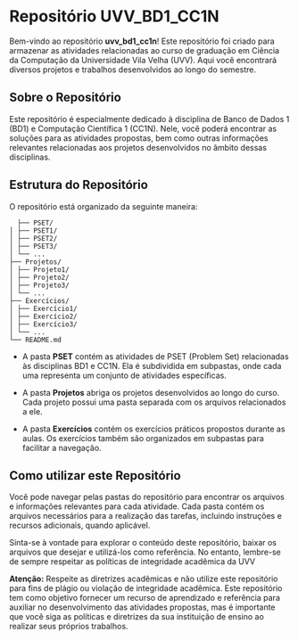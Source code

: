 # Repositório UVV_BD1_CC1N

Bem-vindo ao repositório **uvv_bd1_cc1n**! Este repositório foi criado para armazenar as atividades relacionadas ao curso de graduação em Ciência da Computação da Universidade Vila Velha (UVV). Aqui você encontrará diversos projetos e trabalhos desenvolvidos ao longo do semestre.

## Sobre o Repositório

Este repositório é especialmente dedicado à disciplina de Banco de Dados 1 (BD1) e Computação Científica 1 (CC1N). Nele, você poderá encontrar as soluções para as atividades propostas, bem como outras informações relevantes relacionadas aos projetos desenvolvidos no âmbito dessas disciplinas.

## Estrutura do Repositório

O repositório está organizado da seguinte maneira:

```
  ├── PSET/
│ ├── PSET1/
│ ├── PSET2/
│ ├── PSET3/
│ └── ...
├── Projetos/
│ ├── Projeto1/
│ ├── Projeto2/
│ ├── Projeto3/
│ └── ...
├── Exercícios/
│ ├── Exercício1/
│ ├── Exercício2/
│ ├── Exercício3/
│ └── ...
└── README.md
```

- A pasta **PSET** contém as atividades de PSET (Problem Set) relacionadas às disciplinas BD1 e CC1N. Ela é subdividida em subpastas, onde cada uma representa um conjunto de atividades específicas.

- A pasta **Projetos** abriga os projetos desenvolvidos ao longo do curso. Cada projeto possui uma pasta separada com os arquivos relacionados a ele.

- A pasta **Exercícios** contém os exercícios práticos propostos durante as aulas. Os exercícios também são organizados em subpastas para facilitar a navegação.

## Como utilizar este Repositório

Você pode navegar pelas pastas do repositório para encontrar os arquivos e informações relevantes para cada atividade. Cada pasta contém os arquivos necessários para a realização das tarefas, incluindo instruções e recursos adicionais, quando aplicável.

Sinta-se à vontade para explorar o conteúdo deste repositório, baixar os arquivos que desejar e utilizá-los como referência. No entanto, lembre-se de sempre respeitar as políticas de integridade acadêmica da UVV

**Atenção:** Respeite as diretrizes acadêmicas e não utilize este repositório para fins de plágio ou violação de integridade acadêmica. Este repositório tem como objetivo fornecer um recurso de aprendizado e referência para auxiliar no desenvolvimento das atividades propostas, mas é importante que você siga as políticas e diretrizes da sua instituição de ensino ao realizar seus próprios trabalhos.
